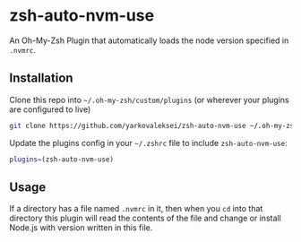 # zsh-auto-nvm-use
An Oh-My-Zsh Plugin that automatically loads the node version specified in `.nvmrc`.

## Installation
Clone this repo into `~/.oh-my-zsh/custom/plugins` (or wherever your plugins are configured to live)

```bash
git clone https://github.com/yarkovaleksei/zsh-auto-nvm-use ~/.oh-my-zsh/custom/plugins/zsh-auto-nvm-use
```

Update the plugins config in your `~/.zshrc` file to include `zsh-auto-nvm-use`:

```bash
plugins=(zsh-auto-nvm-use)
```

## Usage
If a directory has a file named `.nvmrc` in it, then when you `cd` into that directory
this plugin will read the contents of the file and change or install Node.js with version written in this file.
